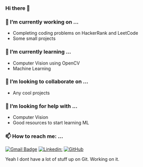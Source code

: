### Hi there 👋

### 🔭 I’m currently working on ...
- Completing coding problems on HackerRank and LeetCode
- Some small projects

### 🌱 I’m currently learning ...
- Computer Vision using OpenCV
- Machine Learning


### 👯 I’m looking to collaborate on ...
- Any cool projects

### 🤔 I’m looking for help with ...
- Computer Vision
- Good resources to start learning ML


### 📫 How to reach me: ...
[![Gmail Badge](https://img.shields.io/badge/-suhailahmedbittububby@gmail.com-c14438?style=flat&logo=Gmail&logoColor=white)](mailto:suhailahmedbittububby@gmail.com "Connect via Email")
[![Linkedin: ](https://img.shields.io/badge/-SuhailAhmedVelorum-blue?style=flat-square&logo=Linkedin&logoColor=white&link=https:https://www.linkedin.com/in/suhail-ahmed-372992192/)](https://www.linkedin.com/in/suhail-ahmed-372992192/)
[![GitHub](https://img.shields.io/github/followers/SuhailAhmedVelorum?label=follow&style=social)](https://github.com/SuhailAhmedVelorum)

Yeah I dont have a lot of stuff up on Git. Working on it.
